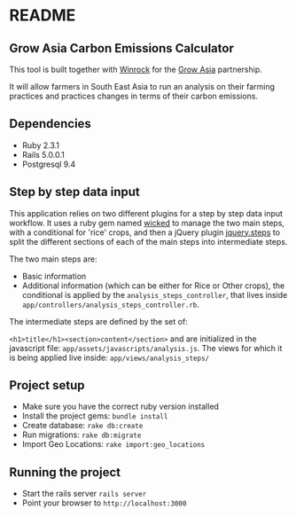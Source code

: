 # README

## Grow Asia Carbon Emissions Calculator

This tool is built together with [Winrock](https://www.winrock.org/)
for the [Grow Asia](http://growasia.org/) partnership.

It will allow farmers in South East Asia to run an analysis on their farming
practices and practices changes in terms of their carbon emissions.


## Dependencies

* Ruby 2.3.1
* Rails 5.0.0.1
* Postgresql 9.4

## Step by step data input

This application relies on two different plugins for a step by step data input
workflow. It uses a ruby gem named [wicked](https://github.com/schneems/wicked)
to manage the two main steps, with a conditional for 'rice' crops, and then
a jQuery plugin [jquery.steps](http://jquery-steps.com/) to split the different
sections of each of the main steps into intermediate steps.

The two main steps are:

* Basic information
* Additional information (which can be either for Rice or Other crops), the
conditional is applied by the `analysis_steps_controller`, that lives inside
`app/controllers/analysis_steps_controller.rb`.

The intermediate steps are defined by the set of:

`<h1>title</h1><section>content</section>` and are initialized in the javascript
file: `app/assets/javascripts/analysis.js`. The views for which it is being
applied live inside: `app/views/analysis_steps/`

## Project setup

* Make sure you have the correct ruby version installed
* Install the project gems: `bundle install`
* Create database: `rake db:create`
* Run migrations: `rake db:migrate`
* Import Geo Locations: `rake import:geo_locations`


## Running the project

* Start the rails server `rails server`
* Point your browser to `http://localhost:3000`
